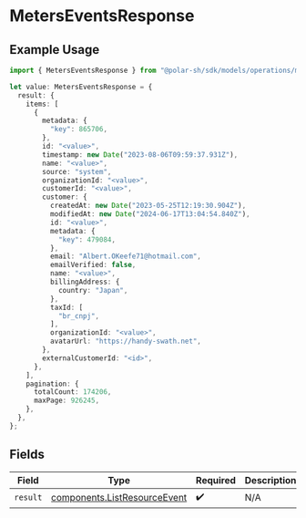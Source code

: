 # MetersEventsResponse

## Example Usage

```typescript
import { MetersEventsResponse } from "@polar-sh/sdk/models/operations/metersevents.js";

let value: MetersEventsResponse = {
  result: {
    items: [
      {
        metadata: {
          "key": 865706,
        },
        id: "<value>",
        timestamp: new Date("2023-08-06T09:59:37.931Z"),
        name: "<value>",
        source: "system",
        organizationId: "<value>",
        customerId: "<value>",
        customer: {
          createdAt: new Date("2023-05-25T12:19:30.904Z"),
          modifiedAt: new Date("2024-06-17T13:04:54.840Z"),
          id: "<value>",
          metadata: {
            "key": 479084,
          },
          email: "Albert.OKeefe71@hotmail.com",
          emailVerified: false,
          name: "<value>",
          billingAddress: {
            country: "Japan",
          },
          taxId: [
            "br_cnpj",
          ],
          organizationId: "<value>",
          avatarUrl: "https://handy-swath.net",
        },
        externalCustomerId: "<id>",
      },
    ],
    pagination: {
      totalCount: 174206,
      maxPage: 926245,
    },
  },
};
```

## Fields

| Field                                                                        | Type                                                                         | Required                                                                     | Description                                                                  |
| ---------------------------------------------------------------------------- | ---------------------------------------------------------------------------- | ---------------------------------------------------------------------------- | ---------------------------------------------------------------------------- |
| `result`                                                                     | [components.ListResourceEvent](../../models/components/listresourceevent.md) | :heavy_check_mark:                                                           | N/A                                                                          |